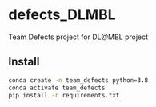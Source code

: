 # defects_DLMBL
Team Defects project for DL@MBL project


## Install
```bash
conda create -n team_defects python=3.8
conda activate team_defects
pip install -r requirements.txt
```